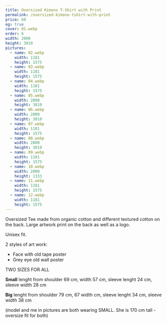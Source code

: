 ```yaml
---
title: Oversized Kimono T-Shirt with Print
permalink: /oversized-kimono-tshirt-with-print
price: 60
og: true
cover: 01.webp
order: 6
width: 2000
height: 3010
pictures:
  - name: 02.webp
    width: 1181
    height: 1575
  - name: 03.webp
    width: 1181
    height: 1575
  - name: 04.webp
    width: 1181
    height: 1575
  - name: 05.webp
    width: 2000
    height: 3010
  - name: 06.webp
    width: 2000
    height: 3010
  - name: 07.webp
    width: 1181
    height: 1575
  - name: 08.webp
    width: 2000
    height: 3010
  - name: 09.webp
    width: 1181
    height: 1575
  - name: 10.webp
    width: 2000
    height: 1333
  - name: 11.webp
    width: 1181
    height: 1575
  - name: 12.webp
    width: 1181
    height: 1575
---
```


Oversized Tee made from organic cotton and different textured cotton on the back.
Large artwork print on the back as well as a logo.

Unisex fit.

2 styles of art work:

- Face with old tape poster
- Grey eye old wall poster

TWO SIZES FOR ALL

**Small**
lenght from shoulder 69 cm, width 57 cm, sleeve lenght 24 cm, sleeve width 28 cm

**Big**
lenght from shoulder 79 cm, 67 width cm, sleeve lenght 34 cm, sleeve width 38 cm

(model and me in pictures are both wearing SMALL. She is 170 cm tall - oversize fit for both)
